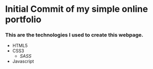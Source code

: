 # Initial Commit of my simple online portfolio


### **This are the technologies I used to create this webpage.**

+ HTML5
+ CSS3
    + *SASS*
+ Javascript